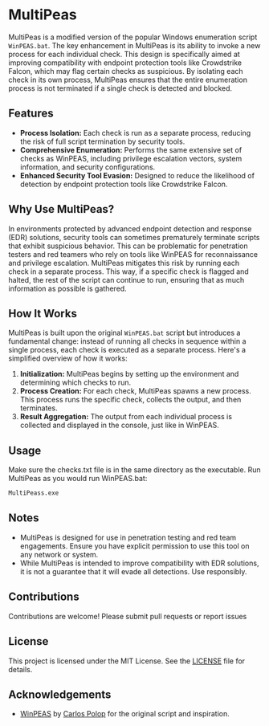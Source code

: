 # MultiPeas

MultiPeas is a modified version of the popular Windows enumeration script `WinPEAS.bat`. The key enhancement in MultiPeas is its ability to invoke a new process for each individual check. This design is specifically aimed at improving compatibility with endpoint protection tools like Crowdstrike Falcon, which may flag certain checks as suspicious. By isolating each check in its own process, MultiPeas ensures that the entire enumeration process is not terminated if a single check is detected and blocked.

## Features

- **Process Isolation:** Each check is run as a separate process, reducing the risk of full script termination by security tools.
- **Comprehensive Enumeration:** Performs the same extensive set of checks as WinPEAS, including privilege escalation vectors, system information, and security configurations.
- **Enhanced Security Tool Evasion:** Designed to reduce the likelihood of detection by endpoint protection tools like Crowdstrike Falcon.

## Why Use MultiPeas?

In environments protected by advanced endpoint detection and response (EDR) solutions, security tools can sometimes prematurely terminate scripts that exhibit suspicious behavior. This can be problematic for penetration testers and red teamers who rely on tools like WinPEAS for reconnaissance and privilege escalation. MultiPeas mitigates this risk by running each check in a separate process. This way, if a specific check is flagged and halted, the rest of the script can continue to run, ensuring that as much information as possible is gathered.

## How It Works

MultiPeas is built upon the original `WinPEAS.bat` script but introduces a fundamental change: instead of running all checks in sequence within a single process, each check is executed as a separate process. Here's a simplified overview of how it works:

1. **Initialization:** MultiPeas begins by setting up the environment and determining which checks to run.
2. **Process Creation:** For each check, MultiPeas spawns a new process. This process runs the specific check, collects the output, and then terminates.
3. **Result Aggregation:** The output from each individual process is collected and displayed in the console, just like in WinPEAS.

## Usage

Make sure the checks.txt file is in the same directory as the executable.
Run MultiPeas as you would run WinPEAS.bat:

```bash
MultiPeass.exe
```

## Notes

- MultiPeas is designed for use in penetration testing and red team engagements. Ensure you have explicit permission to use this tool on any network or system.
- While MultiPeas is intended to improve compatibility with EDR solutions, it is not a guarantee that it will evade all detections. Use responsibly.

## Contributions

Contributions are welcome! Please submit pull requests or report issues

## License

This project is licensed under the MIT License. See the [LICENSE](LICENSE) file for details.

## Acknowledgements

- [WinPEAS](https://github.com/carlospolop/PEASS-ng) by [Carlos Polop](https://github.com/carlospolop) for the original script and inspiration.
